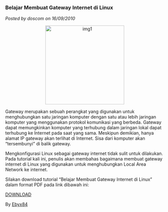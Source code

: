 ### **Belajar Membuat Gateway Internet di Linux**
_Posted by doscom on 16/09/2010_

<p align="center">
	<img src="./posts/2010-09-27-belajar-membuat-gateway-internet-di-linux/internet_gateway.jpg" height="250px" alt="img1">
</p> 

Gateway merupakan sebuah perangkat yang digunakan untuk menghubungkan satu jaringan komputer dengan satu atau lebih jaringan komputer yang menggunakan protokol komunikasi yang berbeda. Gateway dapat memungkinkan komputer yang terhubung dalam jaringan lokal dapat terhubung ke Internet pada saat yang sama. Meskipun demikian, hanya alamat IP gateway akan terlihat di Internet. Sisa dari komputer akan “tersembunyi” di balik gateway.

Mengkonfigurasi Linux sebagai gateway internet tidak sulit untuk dilakukan. Pada tutorial kali ini, penulis akan membahas bagaimana membuat gateway internet di Linux yang digunakan untuk menghubungkan Local Area Network ke internet.

Silakan download tutorial “Belajar Membuat Gateway Internet di Linux” dalam format PDF pada link dibawah ini:

[DOWNLOAD](http://www.ziddu.com/download/11640055/BelajarMembuatGatewayInternetdiLinux.pdf.html)

By [Ebyx84](http://avancalinux.blogspot.com/2010/09/belajar-membuat-gateway-internet-di.html)